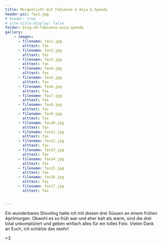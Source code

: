 ```yaml
---
title: Morgenlicht mit Fabienne & Anja & Speedy
header-pic: fas1.jpg
# header: true
# site-title-display: false
folder: blog-34-fabienne-anja-speedy
gallery: 
    - images:
      - filename: fas1.jpg
        alttext: fas
      - filename: fas2.jpg
        alttext: fas
      - filename: fas3.jpg
        alttext: fas
      - filename: fas4.jpg
        alttext: fas
      - filename: fas5.jpg
        alttext: fas
      - filename: fas6.jpg
        alttext: fas
      - filename: fas7.jpg
        alttext: fas
      - filename: fas8.jpg
        alttext: fas
      - filename: fas9.jpg
        alttext: fas
      - filename: fas10.jpg
        alttext: fas
      - filename: fas11.jpg
        alttext: fas
      - filename: fas12.jpg
        alttext: fas
      - filename: fas13.jpg
        alttext: fas
      - filename: fas14.jpg
        alttext: fas
      - filename: fas15.jpg
        alttext: fas
      - filename: fas16.jpg
        alttext: fas
      - filename: fas17.jpg
        alttext: fas


---
```


Ein wunderbares Shooting hatte ich mit diesen drei Süssen an einem frühen Aprilmorgen. Obwohl es so früh war und eher kalt als warm, sind die drei total unkompliziert und geben einfach alles für ein tolles Foto. Vielen Dank an Euch, ich schätze das seehr! 


&lt;3
